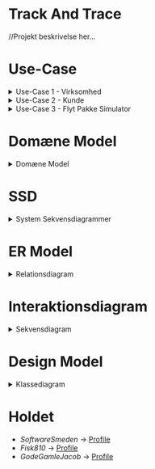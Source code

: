 # Track And Trace

//Projekt beskrivelse her...

# Use-Case
<details close>
<summary>Use-Case 1 - Virksomhed</summary>
<br>  
  
Denne use-case er til for virksomhedens medarbejder, hvor de kan oprette en label med et track and trace nummer.  
  
![TAT_Frste_Scene](https://user-images.githubusercontent.com/89922905/146820794-680146f6-2724-4638-83d2-8ae67fc42a5c.png)
![TAT_Anden_Scene](https://user-images.githubusercontent.com/89922905/146820806-6ab78e7d-ee8f-404f-bdc5-6c31de9bd21f.png)
![TAT_Tredje_Scene_Virksomhed](https://user-images.githubusercontent.com/89922905/146820834-a0b45b88-13f4-4681-91c5-f9d2bf8a6490.png)
![TAT_Fjerde_Scene_Virksomhed](https://user-images.githubusercontent.com/89922905/146820865-9c1900fd-8bba-403e-93bd-194647509840.png)
![TAT_Femte_Scene_Virksomhed](https://user-images.githubusercontent.com/89922905/146820873-b7a184cc-c122-4156-9db7-8a293ddeb6b3.png)
</details>
 
<details close>
<summary>Use-Case 2 - Kunde</summary>
<br>
  
Denne use-case er for kunden, hvor til de kan søge efter deres pakke med et track and trace nummer.  

![TAT_Frste_Scene](https://user-images.githubusercontent.com/89922905/146821022-1827ae07-942e-4f23-a1cd-26a6f11b4911.png)
![TAT_Anden_Scene](https://user-images.githubusercontent.com/89922905/146821036-e3b84b33-b1fc-4003-8e93-93dc2ad8e1a7.png)
![TAT_Sjette_Scene_Kunde](https://user-images.githubusercontent.com/89922905/146821059-512acef7-cbee-4520-9a5b-00115277f8e4.png)
![TAT_Syvende_Scene_Kunde](https://user-images.githubusercontent.com/89922905/146821068-2f3c90ed-a6a2-48ec-a50b-9f345a97adba.png)
</details>

<details close>
<summary>Use-Case 3 - Flyt Pakke Simulator</summary>
<br>
 
Denne use-case er til simulering af én pakke kan flyttes til en ny lokation.  
  
![TAT_Frste_Scene](https://user-images.githubusercontent.com/89922905/146821447-566b75d4-7204-42e3-8177-fb75b6a07b7b.png)
![TAT_Anden_Scene](https://user-images.githubusercontent.com/89922905/146821454-48a59545-d155-4397-bfd7-69801f46d11d.png)
![TAT_Ottende_Scene_Simulator](https://user-images.githubusercontent.com/89922905/146821459-032a93c5-ad44-407f-a6c8-85e013d814c9.png)
</details>

# Domæne Model 
<details close>
<summary>Domæne Model</summary>
<br>  
 
<img width="425" alt="Domaene Model" src="https://user-images.githubusercontent.com/89922905/146829524-aafbd104-d693-414d-a52b-56878ae1fdca.png">
</details>   

# SSD 
<details close>
<summary>System Sekvensdiagrammer</summary>
<br>  
 
System sekvensdiagrammer for alle tre aktører.  

![SSD Medarbejder](https://user-images.githubusercontent.com/89922905/146827841-26ab9fdc-9775-4566-a3e4-ea718433e85c.png)
![SSD Kunde](https://user-images.githubusercontent.com/89922905/146827860-d38885e7-6f05-40d9-bbf7-5bbd59b35ad8.png)
![SSD Flyt Pakke](https://user-images.githubusercontent.com/89922905/146827873-d69a74b1-031d-41ee-8852-b3221b99b244.png)  
</details> 


# ER Model
<details close>
<summary>Relationsdiagram</summary>
<br>  
 
<img width="287" alt="Relationsdiagram2" src="https://user-images.githubusercontent.com/89922905/146915758-5d11bbc4-1ecd-4cb6-8b69-498a01b31e96.PNG"> 
<img width="315" alt="ER-Diagram" src="https://user-images.githubusercontent.com/89922905/146914176-5b75b57c-b49c-4122-917e-7f02dc65913f.PNG">
</details> 

# Interaktionsdiagram
<details close>
<summary>Sekvensdiagram</summary>
<br>  
 
![Interaktionsdiagram - Sekvensdiagram](https://user-images.githubusercontent.com/89922905/146916783-2cd6fd28-cb42-43cd-9c2a-41d605622c1f.png)  
</details> 

# Design Model
<details close>
<summary>Klassediagram</summary>
<br>  
 
<img width="644" alt="KlasseDiagram" src="https://user-images.githubusercontent.com/89922905/146913561-75d45d6b-98eb-4ddc-8a42-6a904b37f29d.PNG">
</details>   



# Holdet  
- *SoftwareSmeden* -> [Profile](https://github.com/SoftwareSmeden "SoftwareSmeden")
- *Fisk810* -> [Profile](https://github.com/fisk810 "Fisk810")
- *GodeGamleJacob* -> [Profile](https://github.com/GodeGamleJacob "GodeGamleJacob")

